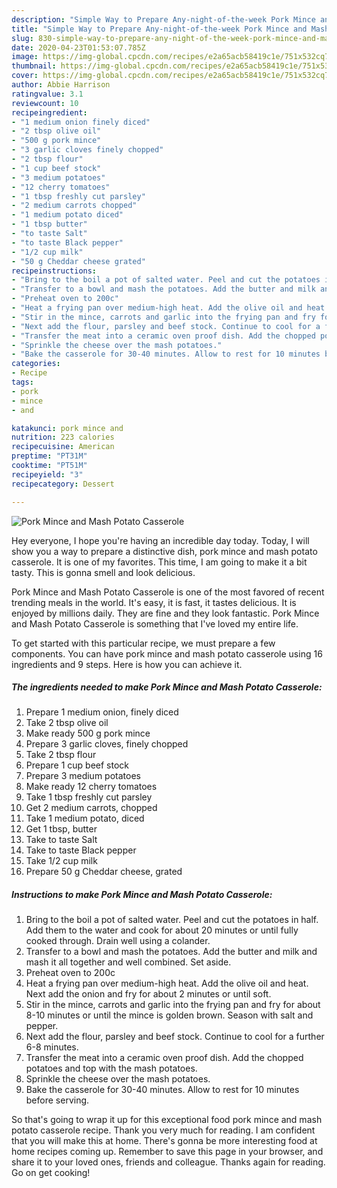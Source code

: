 ```yaml
---
description: "Simple Way to Prepare Any-night-of-the-week Pork Mince and Mash Potato Casserole"
title: "Simple Way to Prepare Any-night-of-the-week Pork Mince and Mash Potato Casserole"
slug: 830-simple-way-to-prepare-any-night-of-the-week-pork-mince-and-mash-potato-casserole
date: 2020-04-23T01:53:07.785Z
image: https://img-global.cpcdn.com/recipes/e2a65acb58419c1e/751x532cq70/pork-mince-and-mash-potato-casserole-recipe-main-photo.jpg
thumbnail: https://img-global.cpcdn.com/recipes/e2a65acb58419c1e/751x532cq70/pork-mince-and-mash-potato-casserole-recipe-main-photo.jpg
cover: https://img-global.cpcdn.com/recipes/e2a65acb58419c1e/751x532cq70/pork-mince-and-mash-potato-casserole-recipe-main-photo.jpg
author: Abbie Harrison
ratingvalue: 3.1
reviewcount: 10
recipeingredient:
- "1 medium onion finely diced"
- "2 tbsp olive oil"
- "500 g pork mince"
- "3 garlic cloves finely chopped"
- "2 tbsp flour"
- "1 cup beef stock"
- "3 medium potatoes"
- "12 cherry tomatoes"
- "1 tbsp freshly cut parsley"
- "2 medium carrots chopped"
- "1 medium potato diced"
- "1 tbsp butter"
- "to taste Salt"
- "to taste Black pepper"
- "1/2 cup milk"
- "50 g Cheddar cheese grated"
recipeinstructions:
- "Bring to the boil a pot of salted water. Peel and cut the potatoes in half. Add them to the water and cook for about 20 minutes or until fully cooked through. Drain well using a colander."
- "Transfer to a bowl and mash the potatoes. Add the butter and milk and mash it all together and well combined. Set aside."
- "Preheat oven to 200c"
- "Heat a frying pan over medium-high heat. Add the olive oil and heat. Next add the onion and fry for about 2 minutes or until soft."
- "Stir in the mince, carrots and garlic into the frying pan and fry for about 8-10 minutes or until the mince is golden brown. Season with salt and pepper."
- "Next add the flour, parsley and beef stock. Continue to cool for a further 6-8 minutes."
- "Transfer the meat into a ceramic oven proof dish. Add the chopped potatoes and top with the mash potatoes."
- "Sprinkle the cheese over the mash potatoes."
- "Bake the casserole for 30-40 minutes. Allow to rest for 10 minutes before serving."
categories:
- Recipe
tags:
- pork
- mince
- and

katakunci: pork mince and 
nutrition: 223 calories
recipecuisine: American
preptime: "PT31M"
cooktime: "PT51M"
recipeyield: "3"
recipecategory: Dessert

---
```



![Pork Mince and Mash Potato Casserole](https://img-global.cpcdn.com/recipes/e2a65acb58419c1e/751x532cq70/pork-mince-and-mash-potato-casserole-recipe-main-photo.jpg)

Hey everyone, I hope you're having an incredible day today. Today, I will show you a way to prepare a distinctive dish, pork mince and mash potato casserole. It is one of my favorites. This time, I am going to make it a bit tasty. This is gonna smell and look delicious.

Pork Mince and Mash Potato Casserole is one of the most favored of recent trending meals in the world. It's easy, it is fast, it tastes delicious. It is enjoyed by millions daily. They are fine and they look fantastic. Pork Mince and Mash Potato Casserole is something that I've loved my entire life.




To get started with this particular recipe, we must prepare a few components. You can have pork mince and mash potato casserole using 16 ingredients and 9 steps. Here is how you can achieve it.

<!--inarticleads1-->

##### The ingredients needed to make Pork Mince and Mash Potato Casserole:

1. Prepare 1 medium onion, finely diced
1. Take 2 tbsp olive oil
1. Make ready 500 g pork mince
1. Prepare 3 garlic cloves, finely chopped
1. Take 2 tbsp flour
1. Prepare 1 cup beef stock
1. Prepare 3 medium potatoes
1. Make ready 12 cherry tomatoes
1. Take 1 tbsp freshly cut parsley
1. Get 2 medium carrots, chopped
1. Take 1 medium potato, diced
1. Get 1 tbsp, butter
1. Take to taste Salt
1. Take to taste Black pepper
1. Take 1/2 cup milk
1. Prepare 50 g Cheddar cheese, grated




<!--inarticleads2-->

##### Instructions to make Pork Mince and Mash Potato Casserole:

1. Bring to the boil a pot of salted water. Peel and cut the potatoes in half. Add them to the water and cook for about 20 minutes or until fully cooked through. Drain well using a colander.
1. Transfer to a bowl and mash the potatoes. Add the butter and milk and mash it all together and well combined. Set aside.
1. Preheat oven to 200c
1. Heat a frying pan over medium-high heat. Add the olive oil and heat. Next add the onion and fry for about 2 minutes or until soft.
1. Stir in the mince, carrots and garlic into the frying pan and fry for about 8-10 minutes or until the mince is golden brown. Season with salt and pepper.
1. Next add the flour, parsley and beef stock. Continue to cool for a further 6-8 minutes.
1. Transfer the meat into a ceramic oven proof dish. Add the chopped potatoes and top with the mash potatoes.
1. Sprinkle the cheese over the mash potatoes.
1. Bake the casserole for 30-40 minutes. Allow to rest for 10 minutes before serving.




So that's going to wrap it up for this exceptional food pork mince and mash potato casserole recipe. Thank you very much for reading. I am confident that you will make this at home. There's gonna be more interesting food at home recipes coming up. Remember to save this page in your browser, and share it to your loved ones, friends and colleague. Thanks again for reading. Go on get cooking!
